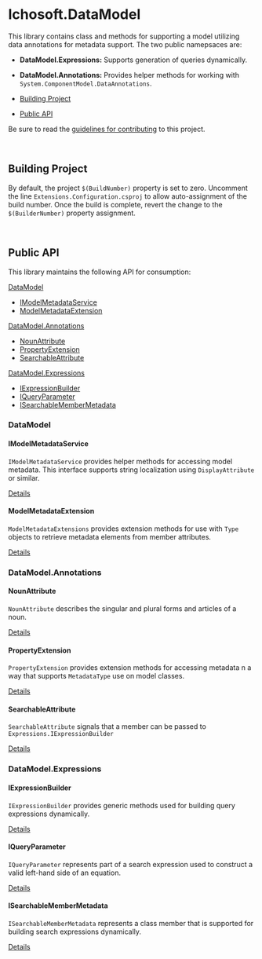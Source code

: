 # Ichosoft.DataModel #
This library contains class and methods for supporting a model utilizing data annotations for metadata support. The two public namepsaces are:
* **DataModel.Expressions:** Supports generation of queries dynamically.
* **DataModel.Annotations:** Provides helper methods for working with `System.ComponentModel.DataAnnotations`.

* [Building Project](#building-prjoject)
* [Public API](#public-api)

Be sure to read the [guidelines for contributing](CONTRIBUTING.md) to this project.

<br/>

## Building Project ##
By default, the project `$(BuildNumber)` property is set to zero. Uncomment the line `Extensions.Configuration.csproj` to allow auto-assignment of the build number. Once the build is complete, revert the change to the `$(BuilderNumber)` property assignment.

<br/>

## Public API ##
This library maintains the following API for consumption:

[DataModel](#DataModel)
* [IModelMetadataService](#IModelMetadataService)
* [ModelMetadataExtension](#ModelMetadataExtensions)

[DataModel.Annotations](#DataModel.Annotations)
* [NounAttribute](#NounAttribute)
* [PropertyExtension](#PropertyExtensions)
* [SearchableAttribute](#SearchableAttribute)

[DataModel.Expressions](#DataModel.Expressions)
* [IExpressionBuilder](#IExpressionBuilder)
* [IQueryParameter](#IQueryParameter)
* [ISearchableMemberMetadata](#ISearchableMemberMetadata)


### DataModel 
#### IModelMetadataService ####
`IModelMetadataService` provides helper methods for accessing model metadata. This interface supports string localization using `DisplayAttribute` or similar.

[Details](\DataModel\IModelMetadataService.cs)

#### ModelMetadataExtension ####
`ModelMetadataExtensions` provides extension methods for use with `Type` objects to retrieve metadata elements from member attributes.

[Details](\DataModel\ModelMetadataExtension.cs)
###

### DataModel.Annotations
#### NounAttribute ####
`NounAttribute` describes the singular and plural forms and articles of a noun.

[Details](\DataModel\Annotations\NounAttribute.cs)

#### PropertyExtension ####
`PropertyExtension` provides extension methods for accessing metadata n a way that supports `MetadataType` use on model classes.

[Details](\DataModel\Annotations\PropertyExtension.cs)

#### SearchableAttribute ####
`SearchableAttribute` signals that a member can be passed to `Expressions.IExpressionBuilder`

[Details](\DataModel\Annotations\SearchableAttribute.cs)
###

### DataModel.Expressions 
#### IExpressionBuilder ####
`IExpressionBuilder` provides generic methods used for building query expressions dynamically.

[Details](\DataModel\Expressions\IExpressionBuilder.cs)

#### IQueryParameter ####
`IQueryParameter` represents part of a search expression used to construct a valid left-hand side of an equation.

[Details](\DataModel\Expressions\IQueryParameter.cs)

#### ISearchableMemberMetadata ####
`ISearchableMemberMetadata` represents a class member that is supported for building search expressions dynamically.

[Details](\DataModel\Expressions\ISearchableMemberMetadata.cs)

###